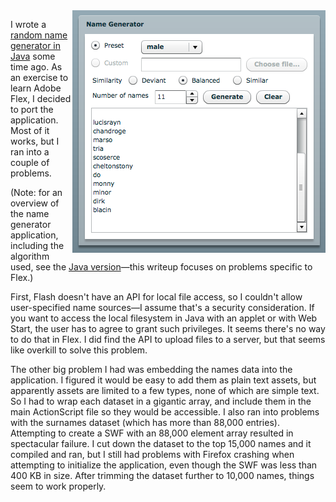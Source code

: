 <img align="right" src="screenshot.jpg">

I wrote a [random name generator in Java](../namegen) some time ago. As an
exercise to learn Adobe Flex, I decided to port the application. Most of it
works, but I ran into a couple of problems.

(Note: for an overview of the name generator application, including the
algorithm used, see the [Java version](../namegen)—this writeup focuses on
problems specific to Flex.)

First, Flash doesn't have an API for local file access, so I couldn't allow
user-specified name sources—I assume that's a security consideration. If you
want to access the local filesystem in Java with an applet or with Web Start,
the user has to agree to grant such privileges. It seems there's no way to do
that in Flex. I did find the API to upload files to a server, but that seems
like overkill to solve this problem.

The other big problem I had was embedding the names data into the application.
I figured it would be easy to add them as plain text assets, but apparently
assets are limited to a few types, none of which are simple text. So I had to
wrap each dataset in a gigantic array, and include them in the main
ActionScript file so they would be accessible. I also ran into problems with
the surnames dataset (which has more than 88,000 entries). Attempting to create
a SWF with an 88,000 element array resulted in spectacular failure. I cut down
the dataset to the top 15,000 names and it compiled and ran, but I still had
problems with Firefox crashing when attempting to initialize the application,
even though the SWF was less than 400 KB in size. After trimming the dataset
further to 10,000 names, things seem to work properly.
